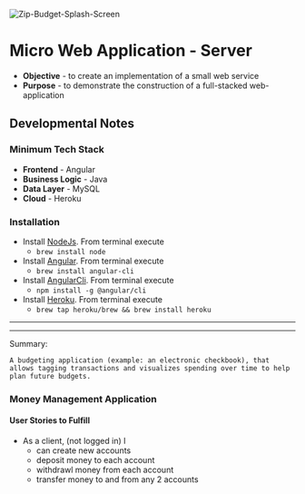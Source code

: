 ![Zip-Budget-Splash-Screen](https://github.com/MDMoll/Zip-Budget-Server/blob/master/ZBLogoMin.png)
# Micro Web Application - Server
* **Objective** - to create an implementation of a small web service
* **Purpose** - to demonstrate the construction of a full-stacked web-application

## Developmental Notes
### Minimum Tech Stack
* **Frontend** - Angular
* **Business Logic** - Java
* **Data Layer** - MySQL
* **Cloud** - Heroku

### Installation
* Install [NodeJs](https://nodejs.org/en/). From terminal execute
    * `brew install node`
* Install [Angular](http://angular.io/). From terminal execute
    * `brew install angular-cli`
* Install [AngularCli](). From terminal execute
    * `npm install -g @angular/cli`
* Install [Heroku](). From terminal execute
	* `brew tap heroku/brew && brew install heroku`

<hr><hr>


Summary:

	A budgeting application (example: an electronic checkbook), that allows tagging transactions and visualizes spending over time to help plan future budgets.

### Money Management Application

#### User Stories to Fulfill  
* As a client, (not logged in) I
	* can create new accounts
	* deposit money to each account
	* withdrawl money from each account
	* transfer money to and from any 2 accounts
